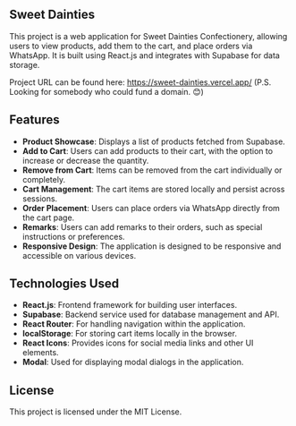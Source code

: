 ## Sweet Dainties

This project is a web application for Sweet Dainties Confectionery, allowing users to view products, add them to the cart, and place orders via WhatsApp. It is built using React.js and integrates with Supabase for data storage.

Project URL can be found here: https://sweet-dainties.vercel.app/
(P.S. Looking for somebody who could fund a domain. 😊)

## Features

- **Product Showcase**: Displays a list of products fetched from Supabase.
- **Add to Cart**: Users can add products to their cart, with the option to increase or decrease the quantity.
- **Remove from Cart**: Items can be removed from the cart individually or completely.
- **Cart Management**: The cart items are stored locally and persist across sessions.
- **Order Placement**: Users can place orders via WhatsApp directly from the cart page.
- **Remarks**: Users can add remarks to their orders, such as special instructions or preferences.
- **Responsive Design**: The application is designed to be responsive and accessible on various devices.

## Technologies Used

- **React.js**: Frontend framework for building user interfaces.
- **Supabase**: Backend service used for database management and API.
- **React Router**: For handling navigation within the application.
- **localStorage**: For storing cart items locally in the browser.
- **React Icons**: Provides icons for social media links and other UI elements.
- **Modal**: Used for displaying modal dialogs in the application.

## License

This project is licensed under the MIT License.
